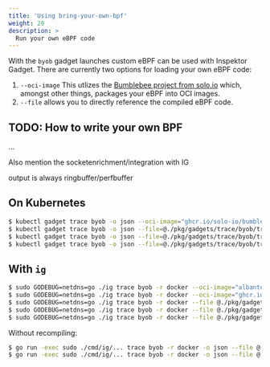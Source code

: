 ```yaml
---
title: 'Using bring-your-own-bpf'
weight: 20
description: >
  Run your own eBPF code
---
```


With the `byob` gadget launches custom eBPF can be used with Inspektor Gadget.
There are currently two options for loading your own eBPF code:
1. `--oci-image`
   This utlizes the [Bumblebee project from solo.io](https://github.com/solo-io/bumblebee) which, amongst other things, packages your eBPF into OCI images.
2. `--file`
   allows you to directly reference the compiled eBPF code.

## TODO: How to write your own BPF

...

Also mention the socketenrichment/integration with IG

output is always ringbuffer/perfbuffer

## On Kubernetes

```bash
$ kubectl gadget trace byob -o json --oci-image="ghcr.io/solo-io/bumblebee/tcpconnect:0.0.11"
$ kubectl gadget trace byob -o json --file=@./pkg/gadgets/trace/byob/tracer/ebpf-testdata/tcpconnect_bpfel_x86.o
$ kubectl gadget trace byob -o json --file=@./pkg/gadgets/trace/byob/tracer/ebpf-testdata/http_bpfel.o
$ kubectl gadget trace byob -o json --file=@./pkg/gadgets/trace/byob/tracer/ebpf-testdata/dns_bpfel.o
```

## With `ig`

``` bash
$ sudo GODEBUG=netdns=go ./ig trace byob -r docker --oci-image="albantest.azurecr.io/bee-tcpconnect:dev2"
$ sudo GODEBUG=netdns=go ./ig trace byob -r docker --oci-image="ghcr.io/solo-io/bumblebee/tcpconnect:0.0.11"
$ sudo GODEBUG=netdns=go ./ig trace byob -r docker --file @./pkg/gadgets/trace/byob/tracer/ebpf-testdata/tcpconnect_bpfel_x86.o
$ sudo GODEBUG=netdns=go ./ig trace byob -r docker --file @./pkg/gadgets/trace/byob/tracer/ebpf-testdata/http_bpfel.o
$ sudo GODEBUG=netdns=go ./ig trace byob -r docker --file @./pkg/gadgets/trace/byob/tracer/ebpf-testdata/dns_bpfel.o
```

Without recompiling:
```bash
$ go run -exec sudo ./cmd/ig/... trace byob -r docker -o json --file @./pkg/gadgets/trace/byob/tracer/ebpf-testdata/http_bpfel.o
$ go run -exec sudo ./cmd/ig/... trace byob -r docker -o json --file @./pkg/gadgets/trace/byob/tracer/ebpf-testdata/dns_bpfel.o
```
